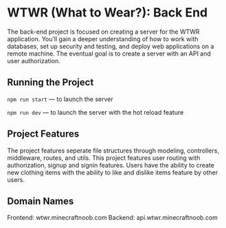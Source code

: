 # WTWR (What to Wear?): Back End

The back-end project is focused on creating a server for the WTWR application. You’ll gain a deeper understanding of how to work with databases, set up security and testing, and deploy web applications on a remote machine. The eventual goal is to create a server with an API and user authorization.

## Running the Project

`npm run start` — to launch the server

`npm run dev` — to launch the server with the hot reload feature

## Project Features

The project features seperate file structures through modeling, controllers, middleware, routes, and utils.
This project features user routing with authorization, signup and signin features.
Users have the ability to create new clothing items with the ability to like and dislike items feature by other users.

## Domain Names

Frontend: wtwr.minecraftnoob.com
Backend: api.wtwr.minecraftnoob.com
